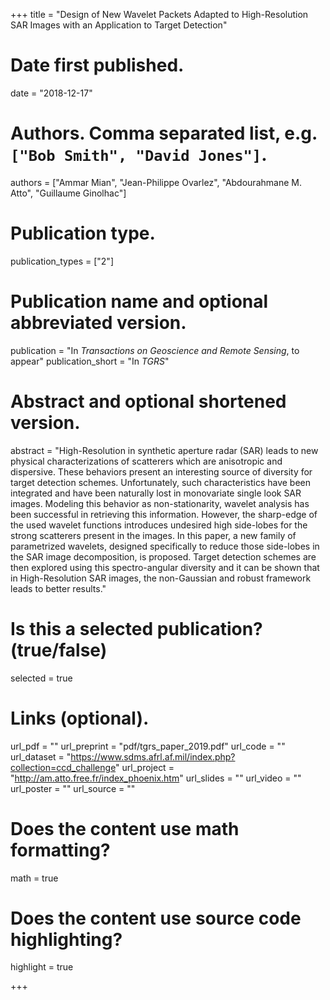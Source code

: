 +++
title = "Design of New Wavelet Packets Adapted to High-Resolution SAR Images with an Application to Target Detection"

# Date first published.
date = "2018-12-17"

# Authors. Comma separated list, e.g. `["Bob Smith", "David Jones"]`.
authors = ["Ammar Mian", "Jean-Philippe Ovarlez", "Abdourahmane M. Atto", "Guillaume Ginolhac"]

# Publication type.
publication_types = ["2"]

# Publication name and optional abbreviated version.
publication = "In *Transactions on Geoscience and Remote Sensing*, to appear"
publication_short = "In *TGRS*"

# Abstract and optional shortened version.
abstract = "High-Resolution in synthetic  aperture radar (SAR) leads to new physical characterizations of scatterers which are anisotropic and dispersive. These behaviors present an interesting source of diversity for target detection schemes. Unfortunately, such characteristics have been integrated and have been naturally lost in monovariate single look SAR images. Modeling this behavior as non-stationarity, wavelet analysis has been successful in retrieving this information. However, the sharp-edge of the used wavelet functions  introduces undesired high side-lobes for the strong scatterers present in the images. In this paper, a new family of parametrized wavelets, designed specifically to reduce those side-lobes in the SAR image decomposition, is proposed. Target detection schemes are then explored using this spectro-angular diversity and it can be shown that in High-Resolution SAR images, the non-Gaussian and robust framework leads to better results."

# Is this a selected publication? (true/false)
selected = true

# Links (optional).
url_pdf = ""
url_preprint = "pdf/tgrs_paper_2019.pdf"
url_code = ""
url_dataset = "https://www.sdms.afrl.af.mil/index.php?collection=ccd_challenge"
url_project = "http://am.atto.free.fr/index_phoenix.htm"
url_slides = ""
url_video = ""
url_poster = ""
url_source = ""



# Does the content use math formatting?
math = true

# Does the content use source code highlighting?
highlight = true


+++